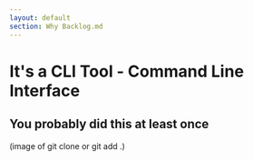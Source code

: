```yaml
---
layout: default
section: Why Backlog.md
---
```


# It's a CLI Tool - Command Line Interface

## You probably did this at least once

(image of git clone or git add .)

